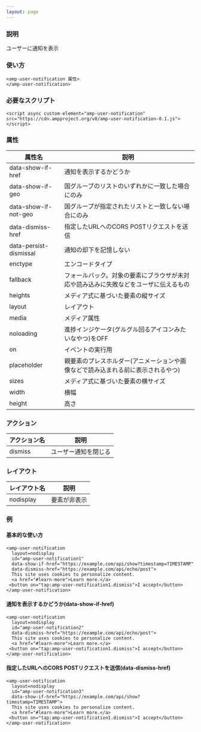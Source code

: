 ```yaml
---
layout: page
---
```


### 説明

ユーザーに通知を表示

### 使い方

    <amp-user-notification 属性>
    </amp-user-notification>

### 必要なスクリプト

    <script async custom-element="amp-user-notification" src="https://cdn.ampproject.org/v0/amp-user-notification-0.1.js"></script>

### 属性

| 属性名                 | 説明                                                   |
|------------------------|--------------------------------------------------------|
| data-show-if-href      | 通知を表示するかどうか                                        |
| data-show-if-geo       | 国グループのリストのいずれかに一致した場合にのみ                          |
| data-show-if-not-geo   | 国グループが指定されたリストと一致しない場合にのみ                       |
| data-dismiss-href      | 指定したURLへのCORS POSTリクエストを送信                         |
| data-persist-dismissal | 通知の却下を記憶しない                                      |
| enctype                | エンコードタイプ                                               |
| fallback               | フォールバック。対象の要素にブラウザが未対応や読み込みに失敗などをユーザに伝えるもの |
| heights                | メディア式に基づいた要素の縦サイズ                                 |
| layout                 | レイアウト                                                  |
| media                  | メディア属性                                               |
| noloading              | 進捗インジケータ(グルグル回るアイコンみたいなやつ)をOFF                      |
| on                     | イベントの実行用                                            |
| placeholder            | 親要素のプレスホルダー(アニメーションや画像などで読み込まれる前に表示されるやつ)    |
| sizes                  | メディア式に基づいた要素の横サイズ                                 |
| width                  | 横幅                                                   |
| height                 | 高さ                                                    |

### アクション

| アクション名 | 説明          |
|---------|-------------|
| dismiss | ユーザー通知を閉じる |

### レイアウト

| レイアウト名   | 説明        |
|-----------|-----------|
| nodisplay | 要素が非表示 |

### 例

#### 基本的な使い方

    <amp-user-notification
      layout=nodisplay
      id="amp-user-notification1"
      data-show-if-href="https://example.com/api/show?timestamp=TIMESTAMP"
      data-dismiss-href="https://example.com/api/echo/post">
      This site uses cookies to personalize content.
      <a href="#learn-more">Learn more.</a>
     <button on="tap:amp-user-notification1.dismiss">I accept</button>
    </amp-user-notification>

#### 通知を表示するかどうか(data-show-if-href)

    <amp-user-notification
      layout=nodisplay
      id="amp-user-notification2"
      data-dismiss-href="https://example.com/api/echo/post">
      This site uses cookies to personalize content.
      <a href="#learn-more">Learn more.</a>
     <button on="tap:amp-user-notification1.dismiss">I accept</button>
    </amp-user-notification>

#### 指定したURLへのCORS POSTリクエストを送信(data-dismiss-href)

    <amp-user-notification
      layout=nodisplay
      id="amp-user-notification3"
      data-show-if-href="https://example.com/api/show?timestamp=TIMESTAMP">
      This site uses cookies to personalize content.
      <a href="#learn-more">Learn more.</a>
     <button on="tap:amp-user-notification1.dismiss">I accept</button>
    </amp-user-notification>
